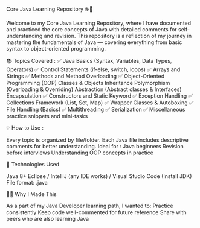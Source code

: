 Core Java Learning Repository ☕🚀

Welcome to my Core Java Learning Repository, where I have documented and practiced the core concepts of Java with detailed comments for self-understanding and revision.
This repository is a reflection of my journey in mastering the fundamentals of Java — covering everything from basic syntax to object-oriented programming.

📚 Topics Covered :
✅ Java Basics (Syntax, Variables, Data Types, Operators)
✅ Control Statements (if-else, switch, loops)
✅ Arrays and Strings
✅ Methods and Method Overloading
✅ Object-Oriented Programming (OOP)
  Classes & Objects
  Inheritance
  Polymorphism (Overloading & Overriding)
  Abstraction (Abstract classes & Interfaces)
  Encapsulation
✅ Constructors and Static Keyword
✅ Exception Handling
✅ Collections Framework (List, Set, Map)
✅ Wrapper Classes & Autoboxing
✅ File Handling (Basics)
✅ Multithreading
✅ Serialization
✅ Miscellaneous practice snippets and mini-tasks

💡 How to Use :

Every topic is organized by file/folder.
Each Java file includes descriptive comments for better understanding.
Ideal for : Java beginners
Revision before interviews
Understanding OOP concepts in practice

🔧 Technologies Used

Java 8+
Eclipse / IntelliJ (any IDE works) / Visual Studio Code (Install  JDK)
File format: .java

👨‍💻 Why I Made This

As a part of my Java Developer learning path, I wanted to:
Practice consistently
Keep code well-commented for future reference
Share with peers who are also learning Java

